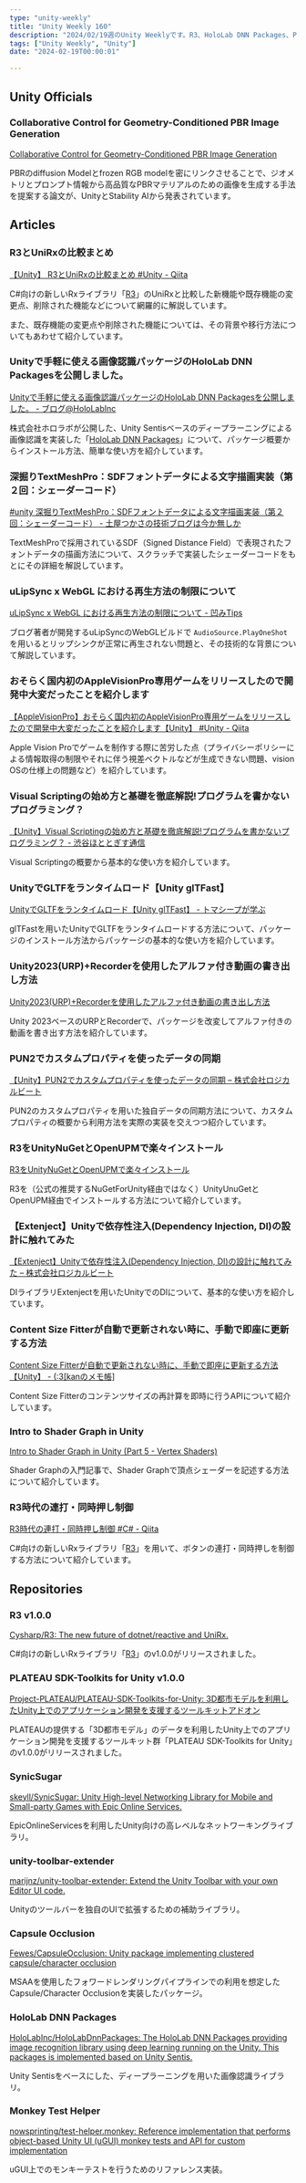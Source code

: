```yaml
---
type: "unity-weekly"
title: "Unity Weekly 160"
description: "2024/02/19週のUnity Weeklyです。R3、HoloLab DNN Packages、PLATEAU SDK-Toolkits for Unity、SDFなどについて取り上げています。"
tags: ["Unity Weekly", "Unity"]
date: "2024-02-19T00:00:01"

---
```


## Unity Officials

### Collaborative Control for Geometry-Conditioned PBR Image Generation

[Collaborative Control for Geometry-Conditioned PBR Image Generation](https://unity-research.github.io/holo-gen/)

PBRのdiffusion Modelとfrozen RGB modelを密にリンクさせることで、ジオメトリとプロンプト情報から高品質なPBRマテリアルのための画像を生成する手法を提案する論文が、UnityとStability AIから発表されています。

## Articles

### R3とUniRxの比較まとめ

[【Unity】 R3とUniRxの比較まとめ #Unity - Qiita](https://qiita.com/toRisouP/items/4344fbcba7b7e8d8ce16)

C#向けの新しいRxライブラリ「[R3](https://github.com/Cysharp/R3)」のUniRxと比較した新機能や既存機能の変更点、削除された機能などについて網羅的に解説しています。

また、既存機能の変更点や削除された機能については、その背景や移行方法についてもあわせて紹介しています。

### Unityで手軽に使える画像認識パッケージのHoloLab DNN Packagesを公開しました。

[Unityで手軽に使える画像認識パッケージのHoloLab DNN Packagesを公開しました。 - ブログ@HoloLabInc](https://blog.hololab.co.jp/entry/2024/02/13/170000)

株式会社ホロラボが公開した、Unity Sentisベースのディープラーニングによる画像認識を実装した「[HoloLab DNN Packages](https://github.com/HoloLabInc/HoloLabDnnPackages)」について、パッケージ概要からインストール方法、簡単な使い方を紹介しています。

### 深掘りTextMeshPro：SDFフォントデータによる文字描画実装（第２回：シェーダーコード）

[#unity 深掘りTextMeshPro：SDFフォントデータによる文字描画実装（第２回：シェーダーコード） - 土屋つかさの技術ブログは今か無しか](https://someiyoshino.info/entry/2024/02/17/163146)

TextMeshProで採用されているSDF（Signed Distance Field）で表現されたフォントデータの描画方法について、スクラッチで実装したシェーダーコードをもとにその詳細を解説しています。

### uLipSync x WebGL における再生方法の制限について

[uLipSync x WebGL における再生方法の制限について - 凹みTips](https://tips.hecomi.com/entry/2024/02/18/221003)

ブログ著者が開発するuLipSyncのWebGLビルドで `AudioSource.PlayOneShot` を用いるとリップシンクが正常に再生されない問題と、その技術的な背景について解説しています。

### おそらく国内初のAppleVisionPro専用ゲームをリリースしたので開発中大変だったことを紹介します

[【AppleVisionPro】おそらく国内初のAppleVisionPro専用ゲームをリリースしたので開発中大変だったことを紹介します【Unity】 #Unity - Qiita](https://qiita.com/Cova8bitdot/items/aead03ee29fb8b595a7e)

Apple Vision Proでゲームを制作する際に苦労した点（プライバシーポリシーによる情報取得の制限やそれに伴う視差ベクトルなどが生成できない問題、vision OSの仕様上の問題など）を紹介しています。

### Visual Scriptingの始め方と基礎を徹底解説!プログラムを書かないプログラミング？

[【Unity】Visual Scriptingの始め方と基礎を徹底解説!プログラムを書かないプログラミング？ - 渋谷ほととぎす通信](https://shibuya24.info/entry/unity-visualscripting-start)

Visual Scriptingの概要から基本的な使い方を紹介しています。

### UnityでGLTFをランタイムロード【Unity glTFast】

[UnityでGLTFをランタイムロード【Unity glTFast】 - トマシープが学ぶ](https://bibinbaleo.hatenablog.com/entry/2024/02/15/112122)

glTFastを用いたUnityでGLTFをランタイムロードする方法について、パッケージのインストール方法からパッケージの基本的な使い方を紹介しています。

### Unity2023(URP)+Recorderを使用したアルファ付き動画の書き出し方法

[Unity2023(URP)+Recorderを使用したアルファ付き動画の書き出し方法](https://zenn.dev/melpot/articles/e4bd7d888136af)

Unity 2023ベースのURPとRecorderで、パッケージを改変してアルファ付きの動画を書き出す方法を紹介しています。

### PUN2でカスタムプロパティを使ったデータの同期

[【Unity】PUN2でカスタムプロパティを使ったデータの同期 – 株式会社ロジカルビート](https://logicalbeat.jp/blog/15470/)

PUN2のカスタムプロパティを用いた独自データの同期方法について、カスタムプロパティの概要から利用方法を実際の実装を交えつつ紹介しています。

### R3をUnityNuGetとOpenUPMで楽々インストール

[R3をUnityNuGetとOpenUPMで楽々インストール](https://zenn.dev/shiena/articles/unity-install-r3)

R3を（公式の推奨するNuGetForUnity経由ではなく）UnityUnuGetとOpenUPM経由でインストールする方法について紹介しています。

### 【Extenject】Unityで依存性注入(Dependency Injection, DI)の設計に触れてみた

[【Extenject】Unityで依存性注入(Dependency Injection, DI)の設計に触れてみた – 株式会社ロジカルビート](https://logicalbeat.jp/blog/15469/)

DIライブラリExtenjectを用いたUnityでのDIについて、基本的な使い方を紹介しています。

### Content Size Fitterが自動で更新されない時に、手動で即座に更新する方法

[Content Size Fitterが自動で更新されない時に、手動で即座に更新する方法【Unity】 - (:3[kanのメモ帳]](https://kan-kikuchi.hatenablog.com/entry/ContentSizeFitter_ForceRebuild)

Content Size Fitterのコンテンツサイズの再計算を即時に行うAPIについて紹介しています。

### Intro to Shader Graph in Unity

[Intro to Shader Graph in Unity (Part 5 - Vertex Shaders)](https://danielilett.com/2024-02-13-tut7-7-intro-to-shader-graph-part-5/)

Shader Graphの入門記事で、Shader Graphで頂点シェーダーを記述する方法について紹介しています。

### R3時代の連打・同時押し制御

[R3時代の連打・同時押し制御 #C# - Qiita](https://qiita.com/Butterfly-Dream/items/4e732a2e77139c8ec376)

C#向けの新しいRxライブラリ「[R3](https://github.com/Cysharp/R3)」を用いて、ボタンの連打・同時押しを制御する方法について紹介しています。

## Repositories

### R3 v1.0.0

[Cysharp/R3: The new future of dotnet/reactive and UniRx.](https://github.com/Cysharp/R3)

C#向けの新しいRxライブラリ「[R3](https://github.com/Cysharp/R3)」のv1.0.0がリリースされました。

### PLATEAU SDK-Toolkits for Unity v1.0.0

[Project-PLATEAU/PLATEAU-SDK-Toolkits-for-Unity: 3D都市モデルを利用したUnity上でのアプリケーション開発を支援するツールキットアドオン](https://github.com/Project-PLATEAU/PLATEAU-SDK-Toolkits-for-Unity)

PLATEAUの提供する「3D都市モデル」のデータを利用したUnity上でのアプリケーション開発を支援するツールキット群「PLATEAU SDK-Toolkits for Unity」のv1.0.0がリリースされました。

### SynicSugar

[skeyll/SynicSugar: Unity High-level Networking Library for Mobile and Small-party Games with Epic Online Services.](https://github.com/skeyll/SynicSugar)

EpicOnlineServicesを利用したUnity向けの高レベルなネットワーキングライブラリ。

### unity-toolbar-extender

[marijnz/unity-toolbar-extender: Extend the Unity Toolbar with your own Editor UI code.](https://github.com/marijnz/unity-toolbar-extender?tab=readme-ov-file)

Unityのツールバーを独自のUIで拡張するための補助ライブラリ。

### Capsule Occlusion

[Fewes/CapsuleOcclusion: Unity package implementing clustered capsule/character occlusion](https://github.com/Fewes/CapsuleOcclusion)

MSAAを使用したフォワードレンダリングパイプラインでの利用を想定したCapsule/Character Occlusionを実装したパッケージ。

### HoloLab DNN Packages

[HoloLabInc/HoloLabDnnPackages: The HoloLab DNN Packages providing image recognition library using deep learning running on the Unity. This packages is implemented based on Unity Sentis.](https://github.com/HoloLabInc/HoloLabDnnPackages)

Unity Sentisをベースにした、ディープラーニングを用いた画像認識ライブラリ。

### Monkey Test Helper

[nowsprinting/test-helper.monkey: Reference implementation that performs object-based Unity UI (uGUI) monkey tests and API for custom implementation](https://github.com/nowsprinting/test-helper.monkey)

uGUI上でのモンキーテストを行うためのリファレンス実装。
